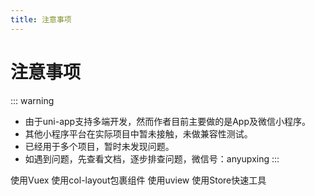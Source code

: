 ```yaml
---
title: 注意事项
---
```


# 注意事项

::: warning
- 由于uni-app支持多端开发，然而作者目前主要做的是App及微信小程序。
- 其他小程序平台在实际项目中暂未接触，未做兼容性测试。
- 已经用于多个项目，暂时未发现问题。
- 如遇到问题，先查看文档，逐步排查问题，微信号：anyupxing
:::

使用Vuex
使用col-layout包裹组件
使用uview
使用Store快速工具
